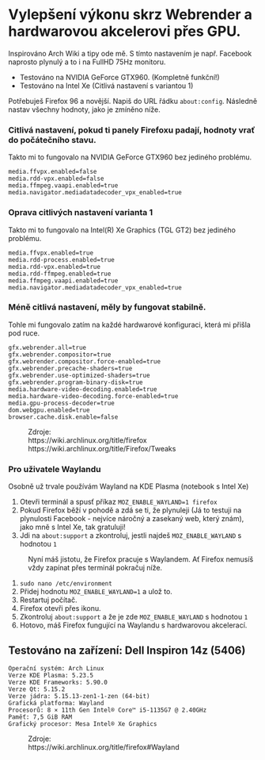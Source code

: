 
# Vylepšení výkonu skrz Webrender a hardwarovou akcelerovi přes GPU.
Inspirováno Arch Wiki a tipy ode mě. S tímto nastavením je např. Facebook naprosto plynulý a to i na FullHD 75Hz monitoru.
- Testováno na NVIDIA GeForce GTX960. (Kompletně funkční!)
- Testováno na Intel Xe (Citlivá nastavení s variantou 1)

Potřebuješ Firefox 96 a novější. Napiš do URL řádku ```about:config```. Následně nastav všechny hodnoty, jako je zmíněno níže.

### Citlivá nastavení, pokud ti panely Firefoxu padají, hodnoty vrať do počátečního stavu.
Takto mi to fungovalo na NVIDIA GeForce GTX960 bez jediného problému.
```
media.ffvpx.enabled=false
media.rdd-vpx.enabled=false
media.ffmpeg.vaapi.enabled=true
media.navigator.mediadatadecoder_vpx_enabled=true
```
### Oprava citlivých nastavení varianta 1
Takto mi to fungovalo na Intel(R) Xe Graphics (TGL GT2) bez jediného problému.
```
media.ffvpx.enabled=true
media.rdd-process.enabled=true
media.rdd-vpx.enabled=true
media.rdd-ffmpeg.enabled=true
media.ffmpeg.vaapi.enabled=true
media.navigator.mediadatadecoder_vpx_enabled=true
```

### Méně citlivá nastavení, měly by fungovat stabilně.
Tohle mi fungovalo zatím na každé hardwarové konfiguraci, která mi přišla pod ruce.
```
gfx.webrender.all=true
gfx.webrender.compositor=true
gfx.webrender.compositor.force-enabled=true
gfx.webrender.precache-shaders=true
gfx.webrender.use-optimized-shaders=true
gfx.webrender.program-binary-disk=true
media.hardware-video-decoding.enabled=true
media.hardware-video-decoding.force-enabled=true
media.gpu-process-decoder=true
dom.webgpu.enabled=true
browser.cache.disk.enable=false
```
<dd>Zdroje:</dd>
<dd>https://wiki.archlinux.org/title/firefox</dd>
<dd>https://wiki.archlinux.org/title/Firefox/Tweaks</dd>

### Pro uživatele Waylandu
Osobně už trvale používám Wayland na KDE Plasma (notebook s Intel Xe)
1. Otevři terminál a spusť příkaz ```MOZ_ENABLE_WAYLAND=1 firefox```
2. Pokud Firefox běží v pohodě a zdá se ti, že plynuleji (Já to testuji na plynulosti Facebook - nejvíce náročný a zasekaný web, který znám), jako mně s Intel Xe, tak gratuluji!
3. Jdi na ```about:support``` a zkontroluj, jestli najdeš ```MOZ_ENABLE_WAYLAND``` s hodnotou ```1```
<dd> Nyní máš jistotu, že Firefox pracuje s Waylandem. Ať Firefox nemusíš vždy zapínat přes terminál pokračuj níže. </dd>

1. ```sudo nano /etc/environment```
2. Přidej hodnotu ```MOZ_ENABLE_WAYLAND=1``` a ulož to.
3. Restartuj počítač.
4. Firefox otevři přes ikonu. 
5. Zkontroluj ```about:support``` a že je zde ```MOZ_ENABLE_WAYLAND``` s hodnotou ```1```
6. Hotovo, máš Firefox fungující na Waylandu s hardwarovou akcelerací.
## Testováno na zařízení: Dell Inspiron 14z (5406)
```
Operační systém: Arch Linux
Verze KDE Plasma: 5.23.5
Verze KDE Frameworks: 5.90.0
Verze Qt: 5.15.2
Verze jádra: 5.15.13-zen1-1-zen (64-bit)
Grafická platforma: Wayland
Procesorů: 8 × 11th Gen Intel® Core™ i5-1135G7 @ 2.40GHz
Paměť: 7,5 GiB RAM
Grafický procesor: Mesa Intel® Xe Graphics
```
<dd>Zdroje:</dd>
<dd>https://wiki.archlinux.org/title/firefox#Wayland</dd>
